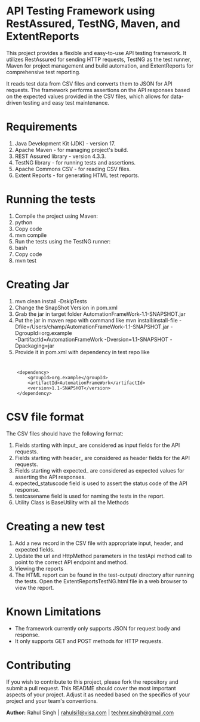 # **API Testing Framework using RestAssured, TestNG, Maven, and ExtentReports**
This project provides a flexible and easy-to-use API testing framework. It utilizes RestAssured for sending HTTP requests, TestNG as the test runner, Maven for project management and build automation, and ExtentReports for comprehensive test reporting.

It reads test data from CSV files and converts them to JSON for API requests. The framework performs assertions on the API responses based on the expected values provided in the CSV files, which allows for data-driven testing and easy test maintenance.

# Requirements

1. Java Development Kit (JDK) - version 17.
2. Apache Maven - for managing project's build.
3. REST Assured library - version 4.3.3.
4. TestNG library - for running tests and assertions.
5. Apache Commons CSV - for reading CSV files.
6. Extent Reports - for generating HTML test reports.

# Running the tests
1. Compile the project using Maven:
2. python
3. Copy code
4. mvn compile
5. Run the tests using the TestNG runner:
6. bash
7. Copy code
8. mvn test

# Creating Jar
1) mvn clean install -DskipTests
2) Change the SnapShot Version in pom.xml
3) Grab the jar in target folder AutomationFrameWork-1.1-SNAPSHOT.jar
4) Put the jar in maven repo with command like
   mvn install:install-file -Dfile=/Users/champ/AutomationFrameWork-1.1-SNAPSHOT.jar -DgroupId=org.example \
   -DartifactId=AutomationFrameWork -Dversion=1.1-SNAPSHOT -Dpackaging=jar
5) Provide it in pom.xml with dependency in test repo like
#   <dependencies>
        <dependency>
            <groupId>org.example</groupId>
            <artifactId>AutomationFrameWork</artifactId>
            <version>1.1-SNAPSHOT</version>
        </dependency>



# CSV file format
The CSV files should have the following format:

1. Fields starting with input_ are considered as input fields for the API requests.
2. Fields starting with header_ are considered as header fields for the API requests.
3. Fields starting with expected_ are considered as expected values for asserting the API responses.
4. expected_statuscode field is used to assert the status code of the API response.
5. testcasename field is used for naming the tests in the report.
6. Utility Class is BaseUtility with all the Methods

# Creating a new test
1. Add a new record in the CSV file with appropriate input, header, and expected fields.
2. Update the url and HttpMethod parameters in the testApi method call to point to the correct API endpoint and method.
3. Viewing the reports
4. The HTML report can be found in the test-output/ directory after running the tests. Open the ExtentReportsTestNG.html file in a web browser to view the report.

# Known Limitations
* The framework currently only supports JSON for request body and response.
* It only supports GET and POST methods for HTTP requests.

# Contributing
If you wish to contribute to this project, please fork the repository and submit a pull request.
This README should cover the most important aspects of your project. Adjust it as needed based on the specifics of your project and your team's conventions.

**Author:** Rahul Singh | rahulsi1@visa.com | techmr.singh@gmail.com
